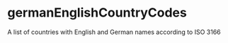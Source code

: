 # germanEnglishCountryCodes
A list of countries with English and German names according to ISO 3166
